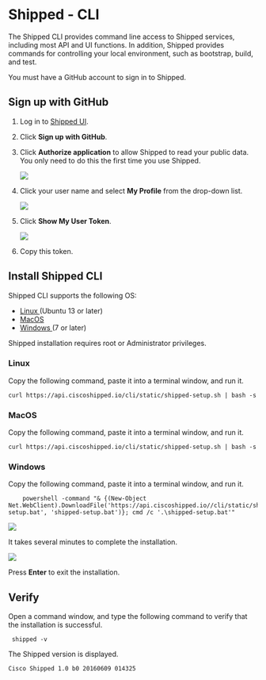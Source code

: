# Shipped - CLI

The Shipped CLI provides command line access to Shipped services, including most API and UI functions. In addition, Shipped provides commands for controlling your local environment, such as bootstrap, build, and test.

You must have a GitHub account to sign in to Shipped. 

## Sign up with GitHub

1. Log in to <a href="https://ciscoshipped.io">Shipped UI</a>.

1. Click **Sign up with GitHub**.

1. Click **Authorize application** to allow Shipped to read your public data. You only need to do this the first time you use Shipped.

    ![](posts/files/shipped-cli-labs/assets/authorize.png)
 
1. Click your user name and select **My Profile** from the drop-down list. 
 
    ![](posts/files/shipped-cli-labs/assets/profile.png)

1. Click **Show My User Token**. 

    ![](posts/files/shipped-cli-labs/assets/token.png)
1. Copy this token. 

## Install Shipped CLI

Shipped CLI supports the following OS:

- <a href="Linux">Linux </a>(Ubuntu 13 or later)
- <a href="MacOs">MacOS </a>
- <a href="Windows">Windows </a> (7 or later)

Shipped installation requires root or Administrator privileges.

<a name="Linux"></a>
### Linux
Copy the following command, paste it into a terminal window, and run it. 

    curl https://api.ciscoshipped.io/cli/static/shipped-setup.sh | bash -s

<a name="MacOS"></a>
### MacOS
Copy the following command, paste it into a terminal window, and run it. 

    curl https://api.ciscoshipped.io/cli/static/shipped-setup.sh | bash -s

<a name="Windows"></a>
### Windows
Copy the following command, paste it into a terminal window, and run it. 

		powershell -command "& {(New-Object Net.WebClient).DownloadFile('https://api.ciscoshipped.io//cli/static/shipped-setup.bat', 'shipped-setup.bat')}; cmd /c '.\shipped-setup.bat'"


![](posts/files/shipped-cli-labs/assets/cliinstall-start.png)

It takes several minutes to complete the installation. 

![](posts/files/shipped-cli-labs/assets/cliinstall-end.png)

Press **Enter** to exit the installation.

## Verify
Open a command window, and type the following command to verify that the installation is successful.

     shipped -v

The Shipped version is displayed.
 
    Cisco Shipped 1.0 b0 20160609 014325 


 
